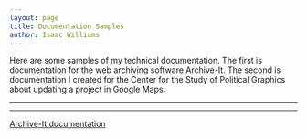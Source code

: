 ```yaml
---
layout: page
title: Documentation Samples
author: Isaac Williams
---
```


Here are some samples of my technical documentation. The first is documentation for the web archiving software Archive-It. The second is documentation I created for the Center for the Study of Political Graphics about updating a project in Google Maps.

---


---

[Archive-It documentation](https://isawil.github.io/dlpdoc)
